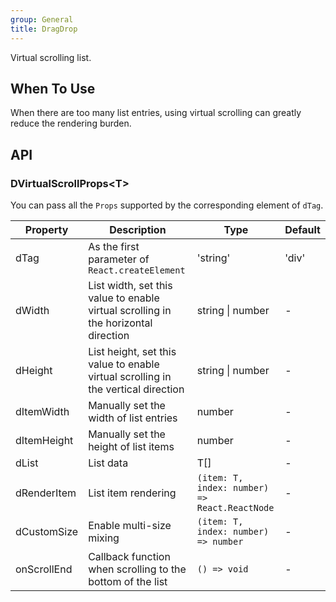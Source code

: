 ```yaml
---
group: General
title: DragDrop
---
```


Virtual scrolling list.

## When To Use

When there are too many list entries, using virtual scrolling can greatly reduce the rendering burden.

## API

### DVirtualScrollProps\<T\>

You can pass all the `Props` supported by the corresponding element of `dTag`.

<!-- prettier-ignore-start -->
| Property | Description | Type | Default | 
| --- | --- | --- | --- | 
| dTag | As the first parameter of `React.createElement` | 'string' | 'div' |
| dWidth | List width, set this value to enable virtual scrolling in the horizontal direction | string \| number | - |
| dHeight | List height, set this value to enable virtual scrolling in the vertical direction | string \| number | - |
| dItemWidth | Manually set the width of list entries | number | - |
| dItemHeight | Manually set the height of list items | number | - |
| dList | List data | T[] | - |
| dRenderItem | List item rendering | `(item: T, index: number) => React.ReactNode` | - | 
| dCustomSize | Enable multi-size mixing | `(item: T, index: number) => number` | - |
| onScrollEnd | Callback function when scrolling to the bottom of the list | `() => void` | - |
<!-- prettier-ignore-end -->
